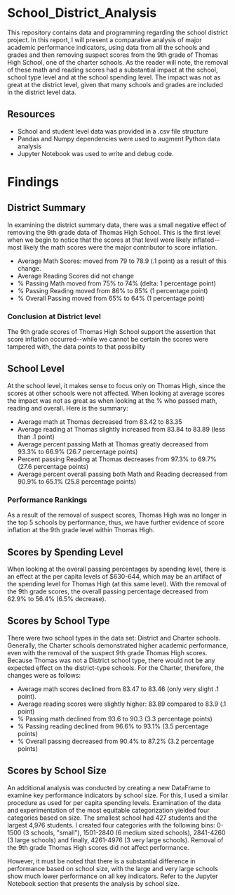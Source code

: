 # School_District_Analysis
This repository contains data and programming regarding the school district project.  In this report, I will present a comparative analysis of major academic performance indicators, using data from all the schools and grades and then removing suspect scores from the 9th grade of Thomas High School, one of the charter schools. As the reader will note, the removal of these math and reading scores had a substantial impact at the school, school type level and at the school spending level.  The impact was not as great at the district level, given that many schools and grades are included in the district level data.
## Resources
- School and student level data was provided in a .csv file structure
- Pandas and Numpy dependencies were used to augment Python data analysis
- Jupyter Notebook was used to write and debug code.

# Findings
## District Summary
In examining the district summary data, there was a small negative effect of removing the 9th grade data of Thomas High School.  This is the first level when we begin to notice that the scores at that level were likely inflated--most likely the math scores were the major contributor to score inflation.
- Average Math Scores: moved from 79 to 78.9 (.1 point) as a result of this change.
- Average Reading Scores did not change
- % Passing Math moved from 75% to 74% (delta: 1 percentage point)
- % Passing Reading moved from 86% to 85% (1 percentage point)
- % Overall Passing moved from 65% to 64% (1 percentage point)

### Conclusion at District level
The 9th grade scores of Thomas High School support the assertion that score inflation occurred--while we cannot be certain the scores were tampered with, the data points to that possibilty

## School Level
At the school level, it makes sense to focus only on Thomas High, since the scores at other schools were not affected. When looking at average scores the impact was not as great as when looking at the % who passed math, reading and overall. Here is the summary:
- Average math at Thomas decreased from 83.42 to 83.35
- Average reading at Thomas slightly increased from 83.84 to 83.89 (less than .1 point)
- Average percent passing Math at Thomas greatly decreased from 93.3% to 66.9% (26.7 percentage points)
- Percent passing Reading at Thomas decreases from 97.3% to 69.7% (27.6 percentage points)
- Average percent overall passing both Math and Reading decreased from 90.9% to 65.1% (25.8 percentage points)
### Performance Rankings
As a result of the removal of suspect scores, Thomas High was no longer in the top 5 schools by performance, thus, we have further evidence of score inflation at the 9th grade level within Thomas High.

## Scores by Spending Level
When looking at the overall passing percentages by spending level, there is an effect at the per capita levels of $630-644, which may be an artifact of the spending level for Thomas High (at this same level).  With the removal of the 9th grade scores, the overall passing percentage decreased from 62.9% to 56.4% (6.5% decrease).

## Scores by School Type
There were two school types in the data set: District and Charter schools. Generally, the Charter schools demonstrated higher academic performance, even with the removal of the suspect 9th grade Thomas High scores.  Because Thomas was not a District school type, there would not be any expected effect on the district-type schools.  For the Charter, therefore, the changes were as follows:
- Average math scores declined from 83.47 to 83.46 (only very slight .1 point).
- Average reading scores were slightly higher: 83.89 compared to 83.9 (.1 point)
- % Passing math declined from 93.6 to 90.3 (3.3 percentage points)
- % Passing reading declined from 96.6% to 93.1% (3.5 percentage points)
- % Overall passing decreased from 90.4% to 87.2% (3.2 percentage points)

## Scores by School Size
An additional analysis was conducted by creating a new DataFrame to examine key performance indicators by school size.  For this, I used a similar procedure as used for per capita spending levels.  Examination of the data and experimentation of the most equitable categorization yielded four categories based on size.  The smallest school had 427 students and the largest 4,976 students.  I created four categories with the following bins: 0-1500 (3 schools, "small"), 1501-2840 (6 medium sized schools), 2841-4260 (3 large schools) and finally, 4261-4976 (3 very large schools). Removal of the 9th grade Thomas High scores did not affect performance.

However, it must be noted that there is a substantial difference in performance based on school size, with the large and very large schools show much lower performance on all key indicators.  Refer to the Jupyter Notebook section that presents the analysis by school size.
